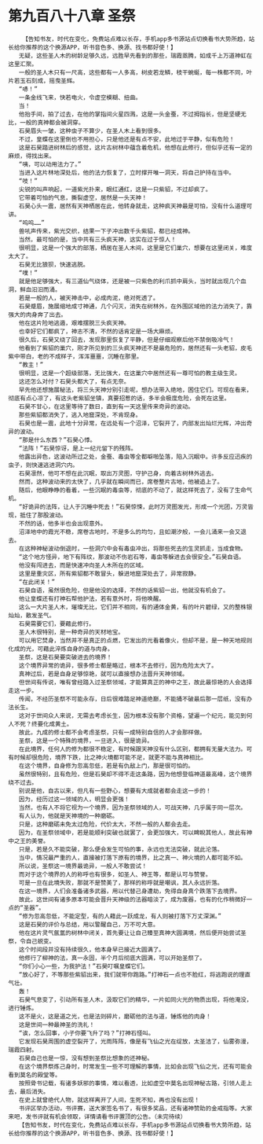 # 第九百八十八章 圣祭
        【告知书友，时代在变化，免费站点难以长存，手机app多书源站点切换看书大势所趋，站长给你推荐的这个换源APP，听书音色多、换源、找书都好使！】
       无疑，这些圣人木的树龄足够久远，远胜早先看到的那些，瑞霞蒸腾，如成千上万道神虹在这里汇聚。
       一般的圣人木只有一尺高，这些都有一人多高，树皮若龙鳞，枝干蜿蜒，每一株都不同，叶片若玉石刻成，摇曳圣辉。
       “哧！”
       一条金线飞来，快若电火，令虚空模糊、扭曲。
       当！
       他抬手间，拍了过去，在他的掌指间火星四溅，这是一头金蚕，不过拇指长，但是坚硬无比，一般的真神都会被洞穿。
       石昊眉头一皱，这种虫子不算少，在圣人木上看到很多。
       不过，皇蝶在这里倒也不用担心，只是他还是有点不安，此地过于平静，似有危险！
       这是石昊踏进树林后的感觉，这片古树林中蕴含着危机，他想在此修行，但似乎还有一定的麻烦，得找出来。
       “咦，可以动用法力了。”
       当进入这片林地深处后，他的法力恢复了，立时撑开唯一洞天，将自己护持在当中。
       “吱！”
       尖锐的叫声响起，一道紫光扑来，眼红通红，这是一只紫貂，不过却疯了。
       它带着可怕的气息，撕裂虚空，居然是一头天神！
       石昊心头一震，居然有天神栖居在此，他转身就走，这种疯天神最是可怕，没有什么道理可讲。
       “呜呜……”
       兽吼声传来，紫光交织，结果一下子冲出数千头紫貂，都已经成神。
       当然，最可怕的是，当中共有三头疯天神，这实在过于惊人！
       很明显，这是一个强大的部落，栖居在圣人木间，这里是它们巢穴，想要在这里闭关，难度太大了。
       石昊无比狼狈，快速逃脱。
       “噗！”
       就是他足够强大，有三道仙气绕体，还是被一只紫色的利爪抓中肩头，当时就出现几个血洞，鲜血汩汩而涌。
       若是一般的人，被天神击中，必成肉泥，绝对死透了。
       石昊蹙眉，施展缩地成寸神通，几个闪灭，消失在树林外，在外围区域他的法力消失了，靠强大的肉身奔了出去。
       他在这片险地逃遁，艰难摆脱三头疯天神。
       也幸好它们都疯了，神志不清，不然的话肯定是一场大麻烦。
       很久后，石昊又绕了回去，发现那里恢复了平静，但是仔细观察后他不禁倒吸冷气！
       他看到了紫貂的巢穴，刚才所见到的三头疯天神还不是最危险的，居然还有一头老貂，皮毛紫中带白，老的不成样子，浑浑噩噩，沉睡在那里。
       “教主！”
       很明显，这是一个超级部落，无比强大，在这巢穴中居然还有一尊可怕的教主级生灵。
       这还怎么对付？石昊头都大了，有点无奈。
       早先他还想施展秘法，将三头天神分别引走呢，想办法带入绝地，困住它们。可现在看来，彻底有点心凉了，有这头老紫貂坐镇，真要招惹的话，多半会极度危险，会死在这里。
       石昊不甘心，在这里等待了数日，直到有一天这里传来奇异的波动。
       那些紫貂都消失了，逃入地窟深处，不肯现身。
       石昊也是一震，此地十分异常，在远处有一个沼泽，它裂开了，内部发出灿烂光辉，冲出奇异的波动。
       “那是什么东西？”石昊心悸。
       “法阵！”石昊惊讶，是上一纪元留下的残阵。
       他露出异色，这波动所过之处，金蚕、毒虫等全都噼啪坠落，陷入沉眠中。许多反应迅疾的虫子，则快速逃进洞穴内。
       石昊凛然，他可不想在此沉眠，取出万灵图，守护己身，向着古树林外逃去。
       然而，这种波动来的太快了，几乎就在瞬间而已，席卷整片古地，他被追上了。
       随后，他眼睁睁的看着，一些沉眠的毒虫等，彻底的不动了，就这样死去了，没有了生命气机。
       “好诡异的法阵，让人于沉睡中死去！”石昊惊悚，此时万灵图发光，形成一个光团，万灵皆现，抵住了那股波动。
       不然的话，他多半也会出现意外。
       沼泽地中的霞光不稳，席卷古地时，不是多么的均匀，且如潮汐般，一会儿涌来一会又退去。
       在这种神秘波动倒退时，一些洞穴中会有毒虫冲出，将那些死去的生灵抓走，当成食物。
       “这个地方怪异，地下有阵纹，那波动不伤岩石等，毒虫等躲进去会很安全。”石昊自语。
       他没有闯进去，而是快速冲向圣人木所在的区域。
       这里是重灾区，所有紫貂都不敢冒头，躲进地窟深处去了，异常寂静。
       “在此闭关！”
       石昊自语，虽然很危险，但是他没的选择，不然的话紫貂一出，他就没有机会了。
       他让皇蝶还有打神石帮他护法，若有意外时，将他唤醒。
       这么一大片圣人木，璀璨无比，它们并不相同，有的通体金黄，有的叶片碧绿，又的整株银灿灿，散发圣气。
       石昊需要它们，要藉此修行。
       圣人木很特别，是一种奇异的天材地宝。
       可以用它焚身，当然并不是真正的点燃，它发出的光看着像火，但却不是，是一种天地规则化成的光，可藉此淬炼自身的道与肉身。
       圣祭，这是石昊要突破进去的境界！
       这个境界异常的诡异，很多修士都是略过，根本不去修行，因为危险太大了。
       真神过后，若是自身足够惊艳，就可以直接想办法晋升天神领域。
       但世间有传说，唯有曾经踏入过圣祭领域，才能算真正的神中之王，故此最惊艳的人会选择走这一步。
       传闻，不经历圣祭不可能永存，日后很难踏足神道绝巅，不能捅不破最后那一层纸，没有办法长生。
       这对于世间众人来说，无需去考虑长生，因为根本没有那个资格，望遍一个纪元，能见到何人不死？终要化成黄土。
       故此，九成的修士都不会考虑圣祭，只有一成特别自信的人才会那样做。
       圣祭，这是一个特殊的境界，一旦进入，很是诡异。
       在此境界，任何人的修为都很不稳定，有时候跟天神没有什么区别，都拥有无量大法力。可有时候却很危险，境界下跌，比之神火境都可能不足，就更不能与真神相比。
       在这个境界，自身修为忽高忽低，若是有仇敌上门，那是很可怕的。
       虽然很特别，且有危险，但是石昊却不得不走这条路，因为他想登临神道最高峰，这个境界绕不过去。
       别说是他，自古以来，但凡有一些野心，想要有大成就者都会走这一步的！
       因为，经历过这一领域的人，明显会更强！
       当然，也有人不将它视为一个境界，因为圣祭领域的人，可战天神，几乎属于同一层次。
       有人认为，他就是天神境的一种磨砺。
       只是，这种磨砺未免太过危险，代价太大，不然一般的人都会去走。
       因为，在圣祭领域中，若是能顺利突破也就罢了，会更加强大，可以睥睨其他人，故此有神中之王的美誉。
       只是，若是久不能突破，那么便会发生可怕的事，永远也无法突破，就此沦落。
       当中，情况最严重的人，直接被打落下原有的境界，比之真一、神火境的人都可能不如。
       所以说，圣祭这一境界最诡异，一般人不敢尝试！
       而对于这个境界的人的称呼也有很多，如圣人、神王等，都是认可与赞誉。
       可是一旦在此境失败，那就不是赞美了，那样的称呼就是嘲讽，其人永远折落。
       在这一境界，人们会准备诸多武器，用以代替己身遭劫，免得自身真个跌落下去境界。
       故此，这世间有诸多原本可能会晋升天神级的法器暗淡了，成为废器，也有的化作稍微好一点的“圣器”。
       “修为忽高忽低，不能定型，有的人藉此一跃成龙，有人则被打落下万丈深渊。”
       这是石昊的评价与总结，用以警醒自己，万不可大意。
       他在这片灵气氤氲的树林中闭关，首先要让让自己臻至真神大圆满境，然后便开始尝试圣祭，令自己蜕变。
       这个时间段并没有持续很久，他本身早已接近大圆满了。
       他修行了柳神的法，真一永固，半个月后彻底大圆满，可以开始圣祭了。
       “你们小心一些，为我护法！”石昊叮嘱皇蝶它们。
       “放心好了，不等那些紫貂出来，我们就带你跑路。”打神石一点也不脸红，将逃跑说的理直气壮。
       轰！
       石昊气息变了，引动所有圣人木，汲取它们的精华，一片如同火光的物质出现，将他淹没，进行锤炼。
       这不是火，这是道之光，也是法则碎片，磨砺他的法与道，锤炼他的肉身！
       这是世间一种最神圣的洗礼！
       “诶，怎么回事，小子你要飞升了吗？”打神石怪叫。
       它发现石昊周围的虚空裂开了，光雨阵阵，像是有飞仙之光在绽放，太圣洁了，仙雾弥漫，瑞霞四射。
       石昊自己也是一惊，没有想到圣祭比想象的还神秘。
       在这个境界祭炼己身时，时常发生一些不可理解的事情，比如会出现飞仙之光，还有可能会看到莫名的殿堂等。
       按照骨书记载，有诸多妖邪的事情，难以看透，比如虚空中莫名出现神秘古路，引领人走上去，最后消失。
       在史上就曾绝代人物，就这样离开了人间，生死不知，再也没有出现！
       书评区举办活动，书评赛，送大家签名书了，有很多奖品，还有诸神赞助的金戒指等。大家来吧，发书评就有机会领取，详情请看书评置顶的公告。（未完待续）
       【告知书友，时代在变化，免费站点难以长存，手机app多书源站点切换看书大势所趋，站长给你推荐的这个换源APP，听书音色多、换源、找书都好使！】